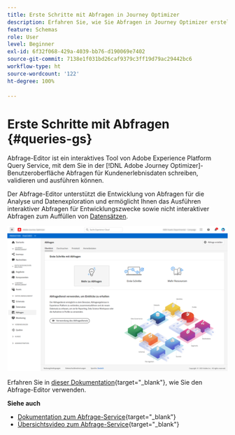 ```yaml
---
title: Erste Schritte mit Abfragen in Journey Optimizer
description: Erfahren Sie, wie Sie Abfragen in Journey Optimizer erstellen
feature: Schemas
role: User
level: Beginner
exl-id: 6f32f068-429a-4039-bb76-d190069e7402
source-git-commit: 7138e1f031bd26caf9379c3ff19d79ac29442bc6
workflow-type: ht
source-wordcount: '122'
ht-degree: 100%

---
```


# Erste Schritte mit Abfragen {#queries-gs}

Abfrage-Editor ist ein interaktives Tool von Adobe Experience Platform Query Service, mit dem Sie in der [!DNL Adobe Journey Optimizer]-Benutzeroberfläche Abfragen für Kundenerlebnisdaten schreiben, validieren und ausführen können.

Der Abfrage-Editor unterstützt die Entwicklung von Abfragen für die Analyse und Datenexploration und ermöglicht Ihnen das Ausführen interaktiver Abfragen für Entwicklungszwecke sowie nicht interaktiver Abfragen zum Auffüllen von [Datensätzen](get-started-datasets.md).


![](assets/queries-home.png)

Erfahren Sie in [dieser Dokumentation](https://experienceleague.adobe.com/docs/experience-platform/query/ui/user-guide.html?lang=de){target=&quot;_blank&quot;}, wie Sie den Abfrage-Editor verwenden.

**Siehe auch**

* [Dokumentation zum Abfrage-Service](https://experienceleague.adobe.com/docs/experience-platform/query/home.html?lang=de){target=&quot;_blank&quot;}
* [Übersichtsvideo zum Abfrage-Service](https://experienceleague.adobe.com/docs/platform-learn/tutorials/queries/understanding-query-service.html?lang=de){target=&quot;_blank&quot;}
